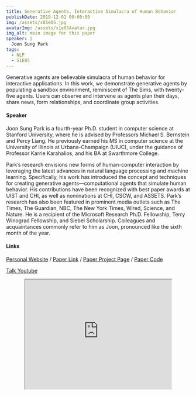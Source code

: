 ```yaml
---
title: Generative Agents, Interactive Simulacra of Human Behavior
publishDate: 2019-12-01 00:00:00
img: /assets/s01e05.jpg
avatarImg: /assets/s1e05Avatar.jpg
img_alt: main image for this paper
speaker: |
  Joon Sung Park
tags:
  - NLP
  - S1E05
---
```


Generative agents are believable simulacra of human behavior for interactive applications. In this work, we demonstrate generative agents by populating a sandbox environment, reminiscent of The Sims, with twenty-five agents. Users can observe and intervene as agents plan their days, share news, form relationships, and coordinate group activities.

#### Speaker

Joon Sung Park is a fourth-year Ph.D. student in computer science at Stanford University, where he is advised by Professors Michael S. Bernstein and Percy Liang. He previously earned his MS in computer science at the University of Illinois at Urbana-Champaign (UIUC), under the guidance of Professor Karrie Karahalios, and his BA at Swarthmore College.

Park’s research envisions new forms of human-computer interaction by leveraging the latest advances in natural language processing and machine learning. Specifically, his work has introduced the concept and techniques for creating generative agents—computational agents that simulate human behavior. His contributions have been recognized with best paper awards at UIST and CHI, as well as nominations at CHI, CSCW, and ASSETS. Park’s research has also been featured in prominent media outlets such as The Times, The Guardian, NBC, The New York Times, Wired, Science, and Nature. He is a recipient of the Microsoft Research Ph.D. Fellowship, Terry Winograd Fellowship, and Siebel Scholarship. Colleagues and acquaintances commonly refer to him as Joon, pronounced like the sixth month of the year.

#### Links

[Personal Website](http://www.joonsungpark.com/) / [Paper Link](https://arxiv.org/abs/2304.03442) / [Paper Project Page](https://reverie.herokuapp.com/arXiv_Demo/) / [Paper Code](https://github.com/joonspk-research/generative_agents)

[Talk Youtube](https://youtu.be/lvFKig5fFsE)

<iframe width="400" height="300"
src="https://www.youtube.com/embed/lvFKig5fFsE" style="display: block; margin: 0 auto;">
</iframe>
